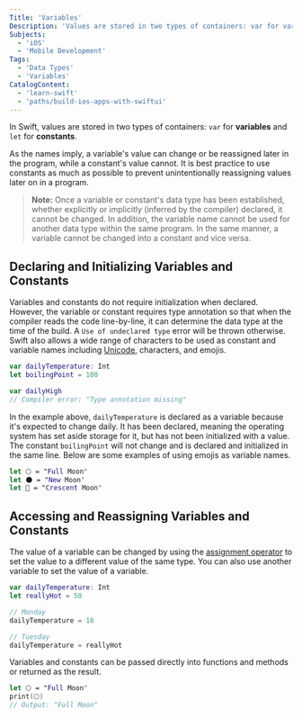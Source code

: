 ```yaml
---
Title: 'Variables'
Description: 'Values are stored in two types of containers: var for variables and let for constants. Variables can be reassigned later in the program while constants cannot.'
Subjects:
  - 'iOS'
  - 'Mobile Development'
Tags:
  - 'Data Types'
  - 'Variables'
CatalogContent:
  - 'learn-swift'
  - 'paths/build-ios-apps-with-swiftui'
---
```


In Swift, values are stored in two types of containers: `var` for **variables** and `let` for **constants**.

As the names imply, a variable's value can change or be reassigned later in the program, while a constant's value cannot. It is best practice to use constants as much as possible to prevent unintentionally reassigning values later on in a program.

> **Note:** Once a variable or constant's data type has been established, whether explicitly or implicitly (inferred by the compiler) declared, it cannot be changed. In addition, the variable name cannot be used for another data type within the same program. In the same manner, a variable cannot be changed into a constant and vice versa.

## Declaring and Initializing Variables and Constants

Variables and constants do not require initialization when declared. However, the variable or constant requires type annotation so that when the compiler reads the code line-by-line, it can determine the data type at the time of the build. A `Use of undeclared type` error will be thrown otherwise. Swift also allows a wide range of characters to be used as constant and variable names including [Unicode](https://www.codecademy.com/resources/docs/general/unicode), characters, and emojis.

```swift
var dailyTemperature: Int
let boilingPoint = 100

var dailyHigh
// Compiler error: "Type annotation missing"
```

In the example above, `dailyTemperature` is declared as a variable because it's expected to change daily. It has been declared, meaning the operating system has set aside storage for it, but has not been initialized with a value. The constant `boilingPoint` will not change and is declared and initialized in the same line. Below are some examples of using emojis as variable names.

```swift
let 🌕 = "Full Moon"
let 🌑 = "New Moon"
let 🌙 = "Crescent Moon"
```

## Accessing and Reassigning Variables and Constants

The value of a variable can be changed by using the [assignment operator](https://www.codecademy.com/resources/docs/swift/operators) to set the value to a different value of the same type. You can also use another variable to set the value of a variable.

```swift
var dailyTemperature: Int
let reallyHot = 50

// Monday
dailyTemperature = 18

// Tuesday
dailyTemperature = reallyHot
```

Variables and constants can be passed directly into functions and methods or returned as the result.

```swift
let 🌕 = "Full Moon"
print(🌕)
// Output: "Full Moon"
```
